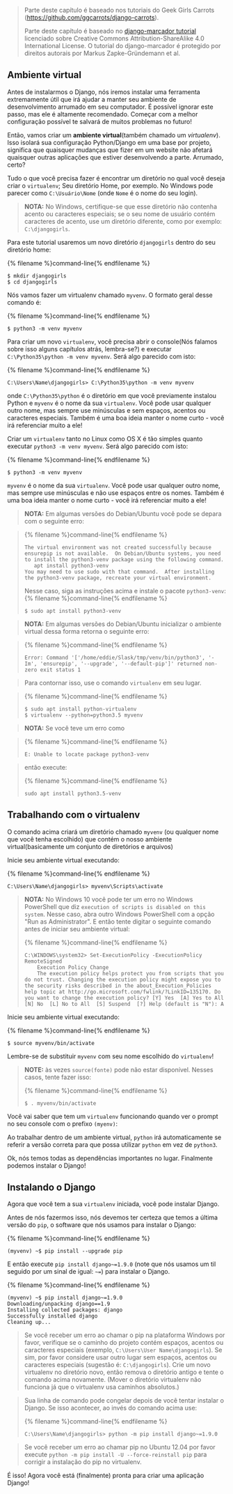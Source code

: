 > Parte deste capítulo é baseado nos tutoriais do Geek Girls Carrots (https://github.com/ggcarrots/django-carrots).
>
> Parte deste capítulo é baseado no [django-marcador
tutorial](http://django-marcador.keimlink.de/) licenciado sobre Creative Commons Attribution-ShareAlike 4.0 International License. O tutorial do django-marcador é protegido por direitos autorais por Markus Zapke-Gründemann et al.

 ## Ambiente virtual

Antes de instalarmos o Django, nós iremos instalar uma ferramenta extremamente útil que irá ajudar a manter seu ambiente de desenvolvimento arrumado em seu computador. É possível ignorar este passo, mas ele é altamente recomendado. Começar com a melhor configuração possível te salvará de muitos problemas no futuro!

Então, vamos criar um **ambiente virtual**(também chamado um *virtualenv*). Isso isolará sua configuração Python/Django em uma base por projeto, significa que quaisquer mudanças que fizer em um website não afetará quaisquer outras aplicações que estiver desenvolvendo a parte. Arrumado, certo?

Tudo o que você precisa fazer é encontrar um diretório no qual você deseja criar o `virtualenv`; Seu diretório Home, por exemplo. No Windows pode parecer como `C:\Usuário\Nome` (onde `Nome` é o nome do seu login).

> __NOTA:__ No Windows, certifique-se que esse diretório  não contenha acento ou caracteres especiais; se o seu nome de
usuário contém caracteres de acento, use um diretório diferente, como por exemplo: `C:\djangogirls`.

Para este tutorial usaremos um novo diretório `djangogirls` dentro do seu diretório home:

{% filename %}command-line{% endfilename %}
```
$ mkdir djangogirls
$ cd djangogirls
```

Nós vamos fazer um virtualenv chamado `myvenv`. O formato geral desse comando é:

{% filename %}command-line{% endfilename %}
```
$ python3 -m venv myvenv
```
<!--sec data-title="Windows" data-id="virtualenv_installation_windows"
data-collapse=true ces-->

Para criar um novo `virtualenv`, você precisa abrir o console(Nós falamos sobre isso alguns capítulos atrás, lembra-se?) e executar `C:\Python35\python -m venv myvenv`. Será algo parecido com isto:

{% filename %}command-line{% endfilename %}
```
C:\Users\Name\djangogirls> C:\Python35\python -m venv myvenv
```

onde `C:\Python35\python` é o diretório em que você previamente instalou Python e `myvenv` é o nome da sua `virtualenv`. Você pode usar qualquer outro nome, mas sempre use minúsculas e sem espaços, acentos ou caracteres especiais. Também é uma boa ideia manter o nome curto - você irá referenciar muito a ele!

<!--endsec-->

<!--sec data-title="Linux and OS X" data-id="virtualenv_installation_linuxosx"
data-collapse=true ces-->

Criar um `virtualenv` tanto no Linux como OS X é tão simples quanto executar `python3 -m venv myvenv`. Será algo parecido com isto:

{% filename %}command-line{% endfilename %}
```
$ python3 -m venv myvenv
```

`myvenv` é o nome da sua `virtualenv`. Você pode usar qualquer outro nome, mas sempre use minúsculas e não use espaços entre os nomes. Também é uma boa ideia manter o nome curto - você irá referenciar muito a ele!

> __NOTA:__ Em algumas versões do Debian/Ubuntu você pode se depara com o seguinte erro:

> {% filename %}command-line{% endfilename %}
>```
> The virtual environment was not created successfully because ensurepip is not available.  On Debian/Ubuntu systems, you need to install the python3-venv package using the following command.
>    apt install python3-venv
> You may need to use sudo with that command.  After installing the python3-venv package, recreate your virtual environment.
>```
>
> Nesse caso, siga as instruções acima e instale o pacote `python3-venv`:
>{% filename %}command-line{% endfilename %}
>```
>$ sudo apt install python3-venv
>```

> __NOTA:__ Em algumas versões do Debian/Ubuntu inicializar o ambiente virtual dessa forma retorna o seguinte erro:

>{% filename %}command-line{% endfilename %}
>```
>Error: Command '['/home/eddie/Slask/tmp/venv/bin/python3', '-Im', 'ensurepip', '--upgrade', '--default-pip']' returned non-zero exit status 1
>```

> Para contornar isso, use o comando `virtualenv` em seu lugar.

>{% filename %}command-line{% endfilename %}
>```
>$ sudo apt install python-virtualenv
>$ virtualenv --python=python3.5 myvenv
>```

> __NOTA:__ Se você teve um erro como

>{% filename %}command-line{% endfilename %}
>```
>E: Unable to locate package python3-venv
>```

> então execute:
>
>{% filename %}command-line{% endfilename %}
>```
>sudo apt install python3.5-venv
>```

<!--endsec-->

## Trabalhando com o virtualenv

O comando acima criará um diretório chamado `myvenv` (ou qualquer nome que você tenha escolhido) que contém o nosso ambiente virtual(basicamente um conjunto de diretórios e arquivos)

<!--sec data-title="Windows" data-id="virtualenv_windows"
data-collapse=true ces-->

Inicie seu ambiente virtual executando:

{% filename %}command-line{% endfilename %}
```
C:\Users\Name\djangogirls> myvenv\Scripts\activate
```

 > __NOTA:__ No Windows 10 você pode ter um erro no Windows PowerShell que diz `execution of scripts is disabled on this system`. Nesse caso, abra outro Windows PowerShell com a opção "Run as Administrator".  E então tente digitar o seguinte
 comando antes de iniciar seu ambiente virtual:
>
>{% filename %}command-line{% endfilename %}
>```
>C:\WINDOWS\system32> Set-ExecutionPolicy -ExecutionPolicy RemoteSigned
>     Execution Policy Change
>     The execution policy helps protect you from scripts that you do not trust. Changing the execution policy might expose you to the security risks described in the about_Execution_Policies help topic at http://go.microsoft.com/fwlink/?LinkID=135170. Do you want to change the execution policy? [Y] Yes  [A] Yes to All  [N] No  [L] No to All  [S] Suspend  [?] Help (default is "N"): A
>```

<!--endsec-->  

<!--sec data-title="Linux and OS X" data-id="virtualenv_linuxosx"
data-collapse=true ces-->

Inicie seu ambiente virtual executando:

{% filename %}command-line{% endfilename %}
```
$ source myvenv/bin/activate
```

Lembre-se de substituir `myvenv` com seu nome escolhido do `virtualenv`!

> **NOTE:** às vezes `source(fonte)` pode não estar disponível. Nesses casos, tente fazer isso:
>
>{% filename %}command-line{% endfilename %}
>```
>$ . myvenv/bin/activate
>```

<!--endsec-->

Você vai saber que tem um `virtualenv` funcionando quando ver o prompt no seu console com o prefixo `(myenv)`:

Ao trabalhar dentro de um ambiente virtual, `python` irá automaticamente se referir a versão correta para que possa utilizar `python` em vez de `python3`.

Ok, nós temos todas as dependências importantes no lugar. Finalmente podemos instalar o Django!

## Instalando o Django

Agora que você tem a sua `virtualenv` iniciada, você pode instalar Django.

Antes de nós fazermos isso, nós devemos ter certeza que temos a última versão do `pip`, o software que nós usamos para instalar
o Django:

{% filename %}command-line{% endfilename %}
```
(myvenv) ~$ pip install --upgrade pip
```

E então execute `pip install django~=1.9.0` (note que nós usamos um til seguido por um sinal de igual: `~=`) para instalar
o Django.

{% filename %}command-line{% endfilename %}
```
(myvenv) ~$ pip install django~=1.9.0
Downloading/unpacking django==1.9
Installing collected packages: django
Successfully installed django
Cleaning up...
```

<!--sec data-title="Windows" data-id="django_err_windows"
data-collapse=true ces-->

>Se você receber um erro ao chamar o pip na plataforma Windows por favor, verifique se o caminho do projeto contém espaços, acentos ou caracteres especiais (exemplo, `C:\Users\User Name\djangogirls`). Se sim, por favor considere usar outro lugar sem espaços, acentos ou caracteres especiais (sugestão é: `C:\djangogirls`). Crie um novo virtualenv no diretório novo, então
remova o diretório antigo e tente o comando acima novamente. (Mover o diretório virtualenv não funciona já que o virtualenv usa
caminhos absolutos.)

<!--endsec-->

<!--sec data-title="Windows 8 and Windows 10" data-id="django_err_windows8and10"
data-collapse=true ces-->

> Sua linha de comando pode congelar depois de você tentar instalar o Django. Se isso acontecer, ao invés do comando acima use:
>
>{% filename %}command-line{% endfilename %}
>```
>C:\Users\Name\djangogirls> python -m pip install django~=1.9.0
>```

<!--endsec-->

<!--sec data-title="Linux" data-id="django_err_linux"
data-collapse=true ces-->

> Se você receber um erro ao chamar pip no Ubuntu 12.04 por favor execute `python -m pip install -U --force-reinstall pip` para corrigir a instalação do pip no virtualenv.

<!--endsec-->

É isso! Agora você está (finalmente) pronta para criar uma aplicação Django!
